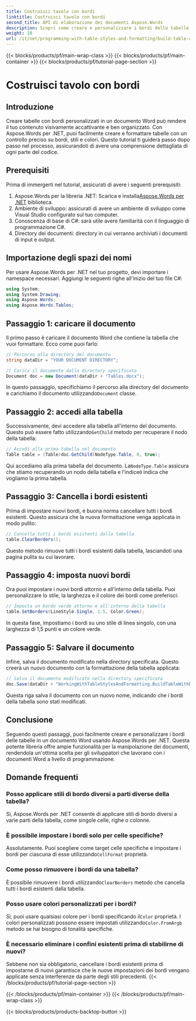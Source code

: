 ```yaml
---
title: Costruisci tavolo con bordi
linktitle: Costruisci tavolo con bordi
second_title: API di elaborazione dei documenti Aspose.Words
description: Scopri come creare e personalizzare i bordi delle tabelle nei documenti Word usando Aspose.Words per .NET. Segui la nostra guida passo passo per istruzioni dettagliate.
weight: 10
url: /it/net/programming-with-table-styles-and-formatting/build-table-with-borders/
---
```


{{< blocks/products/pf/main-wrap-class >}}
{{< blocks/products/pf/main-container >}}
{{< blocks/products/pf/tutorial-page-section >}}

# Costruisci tavolo con bordi

## Introduzione

Creare tabelle con bordi personalizzati in un documento Word può rendere il tuo contenuto visivamente accattivante e ben organizzato. Con Aspose.Words per .NET, puoi facilmente creare e formattare tabelle con un controllo preciso su bordi, stili e colori. Questo tutorial ti guiderà passo dopo passo nel processo, assicurandoti di avere una comprensione dettagliata di ogni parte del codice.

## Prerequisiti

Prima di immergerti nel tutorial, assicurati di avere i seguenti prerequisiti:

1.  Aspose.Words per la libreria .NET: Scarica e installa[Aspose.Words per .NET](https://releases.aspose.com/words/net/) biblioteca.
2. Ambiente di sviluppo: assicurati di avere un ambiente di sviluppo come Visual Studio configurato sul tuo computer.
3. Conoscenza di base di C#: sarà utile avere familiarità con il linguaggio di programmazione C#.
4. Directory dei documenti: directory in cui verranno archiviati i documenti di input e output.

## Importazione degli spazi dei nomi

Per usare Aspose.Words per .NET nel tuo progetto, devi importare i namespace necessari. Aggiungi le seguenti righe all'inizio del tuo file C#:

```csharp
using System;
using System.Drawing;
using Aspose.Words;
using Aspose.Words.Tables;
```

## Passaggio 1: caricare il documento

Il primo passo è caricare il documento Word che contiene la tabella che vuoi formattare. Ecco come puoi farlo:

```csharp
// Percorso alla directory del documento
string dataDir = "YOUR DOCUMENT DIRECTORY";

// Carica il documento dalla directory specificata
Document doc = new Document(dataDir + "Tables.docx");
```

 In questo passaggio, specifichiamo il percorso alla directory del documento e carichiamo il documento utilizzando`Document` classe.

## Passaggio 2: accedi alla tabella

 Successivamente, devi accedere alla tabella all'interno del documento. Questo può essere fatto utilizzando`GetChild` metodo per recuperare il nodo della tabella:

```csharp
// Accedi alla prima tabella nel documento
Table table = (Table)doc.GetChild(NodeType.Table, 0, true);
```

 Qui accediamo alla prima tabella del documento. La`NodeType.Table` assicura che stiamo recuperando un nodo della tabella e l'indice`0` indica che vogliamo la prima tabella.

## Passaggio 3: Cancella i bordi esistenti

Prima di impostare nuovi bordi, è buona norma cancellare tutti i bordi esistenti. Questo assicura che la nuova formattazione venga applicata in modo pulito:

```csharp
// Cancella tutti i bordi esistenti dalla tabella
table.ClearBorders();
```

Questo metodo rimuove tutti i bordi esistenti dalla tabella, lasciandoti una pagina pulita su cui lavorare.

## Passaggio 4: imposta nuovi bordi

Ora puoi impostare i nuovi bordi attorno e all'interno della tabella. Puoi personalizzare lo stile, la larghezza e il colore dei bordi come preferisci:

```csharp
// Imposta un bordo verde attorno e all'interno della tabella
table.SetBorders(LineStyle.Single, 1.5, Color.Green);
```

In questa fase, impostiamo i bordi su uno stile di linea singolo, con una larghezza di 1,5 punti e un colore verde.

## Passaggio 5: Salvare il documento

Infine, salva il documento modificato nella directory specificata. Questo creerà un nuovo documento con la formattazione della tabella applicata:

```csharp
// Salva il documento modificato nella directory specificata
doc.Save(dataDir + "WorkingWithTableStylesAndFormatting.BuildTableWithBorders.docx");
```

Questa riga salva il documento con un nuovo nome, indicando che i bordi della tabella sono stati modificati.

## Conclusione

Seguendo questi passaggi, puoi facilmente creare e personalizzare i bordi delle tabelle in un documento Word usando Aspose.Words per .NET. Questa potente libreria offre ampie funzionalità per la manipolazione dei documenti, rendendola un'ottima scelta per gli sviluppatori che lavorano con i documenti Word a livello di programmazione.

## Domande frequenti

### Posso applicare stili di bordo diversi a parti diverse della tabella?
Sì, Aspose.Words per .NET consente di applicare stili di bordo diversi a varie parti della tabella, come singole celle, righe o colonne.

### È possibile impostare i bordi solo per celle specifiche?
 Assolutamente. Puoi scegliere come target celle specifiche e impostare i bordi per ciascuna di esse utilizzando`CellFormat` proprietà.

### Come posso rimuovere i bordi da una tabella?
 È possibile rimuovere i bordi utilizzando`ClearBorders` metodo che cancella tutti i bordi esistenti dalla tabella.

### Posso usare colori personalizzati per i bordi?
 Sì, puoi usare qualsiasi colore per i bordi specificando il`Color` proprietà. I colori personalizzati possono essere impostati utilizzando`Color.FromArgb` metodo se hai bisogno di tonalità specifiche.

### È necessario eliminare i confini esistenti prima di stabilirne di nuovi?
Sebbene non sia obbligatorio, cancellare i bordi esistenti prima di impostarne di nuovi garantisce che le nuove impostazioni dei bordi vengano applicate senza interferenze da parte degli stili precedenti.
{{< /blocks/products/pf/tutorial-page-section >}}

{{< /blocks/products/pf/main-container >}}
{{< /blocks/products/pf/main-wrap-class >}}

{{< blocks/products/products-backtop-button >}}
